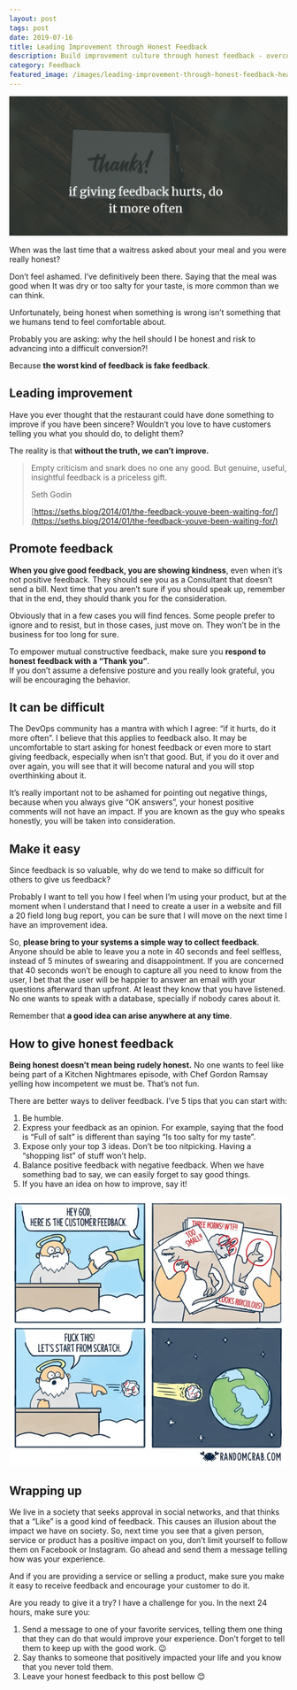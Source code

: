 ```yaml
---
layout: post
tags: post
date: 2019-07-16
title: Leading Improvement through Honest Feedback
description: Build improvement culture through honest feedback - overcome restaurant politeness syndrome and lead teams with genuine, constructive criticism.
category: Feedback
featured_image: /images/leading-improvement-through-honest-feedback-head.png
---
```


![if it hurts, do it more often](/images/leading-improvement-through-honest-feedback-head.png)

When was the last time that a waitress asked about your meal and you were really honest?

Don’t feel ashamed. I’ve definitively been there. Saying that the meal was good when It was dry or too salty for your taste, is more common than we can think.

Unfortunately, being honest when something is wrong isn’t something that we humans tend to feel comfortable about.

Probably you are asking: why the hell should I be honest and risk to advancing into a difficult conversion?!

Because **the worst kind of feedback is fake feedback**.

## Leading improvement

Have you ever thought that the restaurant could have done something to improve if you have been sincere? Wouldn’t you love to have customers telling you what you should do, to delight them?

The reality is that **without the truth, we can’t improve.**

> Empty criticism and snark does no one any good. But genuine, useful, insightful feedback is a priceless gift.
>
> Seth Godin
>
> [https://seths.blog/2014/01/the-feedback-youve-been-waiting-for/](https://seths.blog/2014/01/the-feedback-youve-been-waiting-for/)

## Promote feedback

**When you give good feedback, you are showing kindness**, even when it’s not positive feedback. They should see you as a Consultant that doesn’t send a bill. Next time that you aren’t sure if you should speak up, remember that in the end, they should thank you for the consideration.

Obviously that in a few cases you will find fences. Some people prefer to ignore and to resist, but in those cases, just move on. They won’t be in the business for too long for sure.

To empower mutual constructive feedback, make sure you **respond to honest feedback with a “Thank you”**.  
If you don’t assume a defensive posture and you really look grateful, you will be encouraging the behavior.

## It can be difficult

The DevOps community has a mantra with which I agree: “if it hurts, do it more often”. I believe that this applies to feedback also.
It may be uncomfortable to start asking for honest feedback or even more to start giving feedback, especially when isn’t that good. But, if you do it over and over again, you will see that it will become natural and you will stop overthinking about it.

It’s really important not to be ashamed for pointing out negative things, because when you always give “OK answers”, your honest positive comments will not have an impact.
If you are known as the guy who speaks honestly, you will be taken into consideration.

## Make it easy

Since feedback is so valuable, why do we tend to make so difficult for others to give us feedback?

Probably I want to tell you how I feel when I’m using your product, but at the moment when I understand that I need to create a user in a website and fill a 20 field long bug report, you can be sure that I will move on the next time I have an improvement idea.

So, **please bring to your systems a simple way to collect feedback**. Anyone should be able to leave you a note in 40 seconds and feel selfless, instead of 5 minutes of swearing and disappointment.
If you are concerned that 40 seconds won’t be enough to capture all you need to know from the user, I bet that the user will be happier to answer an email with your questions afterward than upfront. At least they know that you have listened. No one wants to speak with a database, specially if nobody cares about it.

Remember that **a good idea can arise anywhere at any time**.

## How to give honest feedback

**Being honest doesn’t mean being rudely honest.** No one wants to feel like being part of a Kitchen Nightmares episode, with Chef Gordon Ramsay yelling how incompetent we must be. That’s not fun.

There are better ways to deliver feedback. I’ve 5 tips that you can start with:

1. Be humble.
2. Express your feedback as an opinion. For example, saying that the food is “Full of salt” is different than saying “Is too salty for my taste”.
3. Expose only your top 3 ideas. Don’t be too nitpicking. Having a “shopping list” of stuff won’t help.
4. Balance positive feedback with negative feedback. When we have something bad to say, we can easily forget to say good things.
5. If you have an idea on how to improve, say it!

[![Valuable Feedback](/images/leading-improvement-through-honest-feedback-valuable-feedback.jpg)](https://randomcrab.com/valuable-feedback/)

## Wrapping up

We live in a society that seeks approval in social networks, and that thinks that a “Like” is a good kind of feedback. This causes an illusion about the impact we have on society. So, next time you see that a given person, service or product has a positive impact on you, don’t limit yourself to follow them on Facebook or Instagram. Go ahead and send them a message telling how was your experience.

And if you are providing a service or selling a product, make sure you make it easy to receive feedback and encourage your customer to do it.

Are you ready to give it a try? I have a challenge for you. In the next 24 hours, make sure you:

1. Send a message to one of your favorite services, telling them one thing that they can do that would improve your experience. Don’t forget to tell them to keep up with the good work. 😉
2. Say thanks to someone that positively impacted your life and you know that you never told them.
3. Leave your honest feedback to this post bellow 😊
